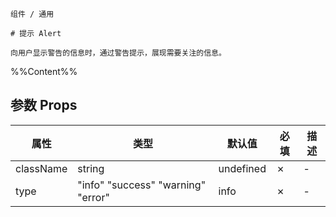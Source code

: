 `````
组件 / 通用

# 提示 Alert

向用户显示警告的信息时，通过警告提示，展现需要关注的信息。
`````

%%Content%%

## 参数 Props
| 属性 |  类型 | 默认值 | 必填 | 描述 |
  | --- | --- | --- | --- | ---|
| className | string | undefined | ✗ |  - |
| type | "info"  "success"  "warning"  "error" | info | ✗ |  - |
  
  

